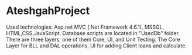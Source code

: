 # AteshgahProject
Used technologies: Asp.net MVC (.Net Framework 4.6.1), MSSQL, HTML,CSS,JavaScript. Database scripts are located in "UsedDb" folder. 
There are three layers, one of them Core, UI, and Unit Testing. 
The Core Layer for BLL and DAL operations, UI for adding Client loans and calculate.
